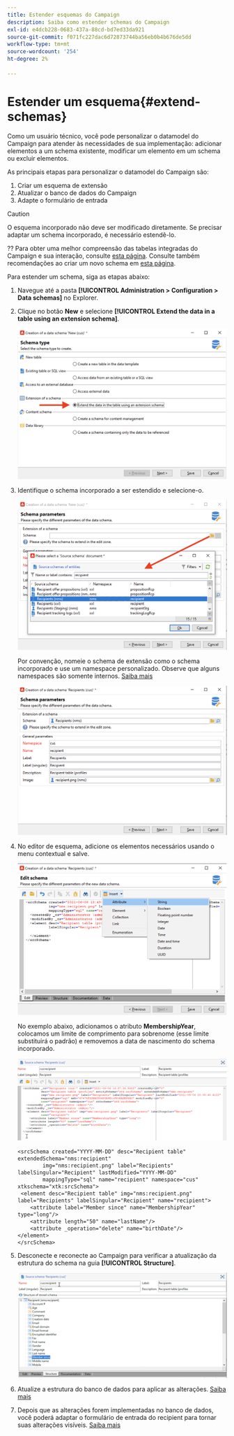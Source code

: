 ```yaml
---
title: Estender esquemas do Campaign
description: Saiba como estender schemas do Campaign
exl-id: e4dcb228-0683-437a-88cd-bd7ed33da921
source-git-commit: f071fc227dac6d72873744ba56eb0b4b676de5dd
workflow-type: tm+mt
source-wordcount: '254'
ht-degree: 2%

---
```


# Estender um esquema{#extend-schemas}

Como um usuário técnico, você pode personalizar o datamodel do Campaign para atender às necessidades de sua implementação: adicionar elementos a um schema existente, modificar um elemento em um schema ou excluir elementos.

As principais etapas para personalizar o datamodel do Campaign são:

1. Criar um esquema de extensão
1. Atualizar o banco de dados do Campaign
1. Adapte o formulário de entrada

>[!CAUTION]
>O esquema incorporado não deve ser modificado diretamente. Se precisar adaptar um schema incorporado, é necessário estendê-lo.

?? Para obter uma melhor compreensão das tabelas integradas do Campaign e sua interação, consulte [esta página](datamodel.md). Consulte também recomendações ao criar um novo schema em [esta página](create-schema.md).

Para estender um schema, siga as etapas abaixo:

1. Navegue até a pasta **[!UICONTROL Administration > Configuration > Data schemas]** no Explorer.
1. Clique no botão **New** e selecione **[!UICONTROL Extend the data in a table using an extension schema]**.

   ![](assets/extend-schema-option.png)

1. Identifique o schema incorporado a ser estendido e selecione-o.

   ![](assets/extend-schema-select.png)

   Por convenção, nomeie o schema de extensão como o schema incorporado e use um namespace personalizado.  Observe que alguns namespaces são somente internos. [Saiba mais](schemas.md#reserved-namespaces)

   ![](assets/extend-schema-validate.png)

1. No editor de esquema, adicione os elementos necessários usando o menu contextual e salve.

   ![](assets/extend-schema-edit.png)

   No exemplo abaixo, adicionamos o atributo **MembershipYear**, colocamos um limite de comprimento para sobrenome (esse limite substituirá o padrão) e removemos a data de nascimento do schema incorporado.

   ![](assets/extend-schema-sample.png)

   ```
   <srcSchema created="YYYY-MM-DD" desc="Recipient table" extendedSchema="nms:recipient"
           img="nms:recipient.png" label="Recipients" labelSingular="Recipient" lastModified="YYYY-MM-DD"
           mappingType="sql" name="recipient" namespace="cus" xtkschema="xtk:srcSchema">
    <element desc="Recipient table" img="nms:recipient.png" label="Recipients" labelSingular="Recipient" name="recipient">
       <attribute label="Member since" name="MembershipYear" type="long"/>
       <attribute length="50" name="lastName"/>
       <attribute _operation="delete" name="birthDate"/>
   </element>
   </srcSchema>
   ```

1. Desconecte e reconecte ao Campaign para verificar a atualização da estrutura do schema na guia **[!UICONTROL Structure]**.

   ![](assets/extend-schema-structure.png)

1. Atualize a estrutura do banco de dados para aplicar as alterações. [Saiba mais](update-database-structure.md)

1. Depois que as alterações forem implementadas no banco de dados, você poderá adaptar o formulário de entrada do recipient para tornar suas alterações visíveis. [Saiba mais](forms.md)
